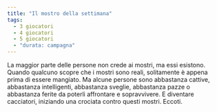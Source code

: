 ```yaml
---
title: "Il mostro della settimana"
tags:
  - 3 giocatori
  - 4 giocatori
  - 5 giocatori
  - "durata: campagna"
---
```


La maggior parte delle persone non crede ai mostri, ma essi esistono. Quando qualcuno scopre che i mostri sono reali, solitamente è appena prima di essere mangiato.
Ma alcune persone sono abbastanza cattive, abbastanza intelligenti, abbastanza sveglie, abbastanza pazze o abbastanza ferite da poterli affrontare e sopravvivere.
E diventare cacciatori, iniziando una crociata contro questi mostri.
Eccoti.
